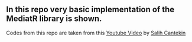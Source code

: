 ## In this repo very basic implementation of the MediatR library is shown.

Codes from this repo are taken from this [Youtube Video](https://www.youtube.com/watch?v=6jWvQmZn4fE) by [Salih Cantekin](https://github.com/salihcantekin)